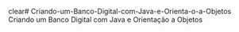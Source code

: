 clear# Criando-um-Banco-Digital-com-Java-e-Orienta-o-a-Objetos
Criando um Banco Digital com Java e Orientação a Objetos

